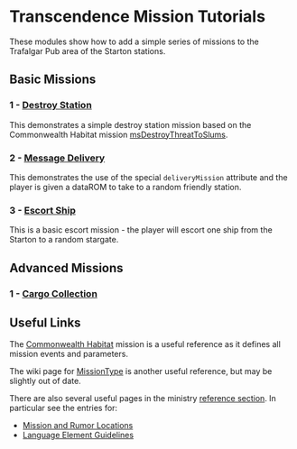 Transcendence Mission Tutorials
===============================

These modules show how to add a simple series of missions to the Trafalgar Pub
area of the Starton stations.

Basic Missions
--------------

### 1 - [Destroy Station](Mission01.md)
This demonstrates a simple destroy station mission based on the Commonwealth
Habitat mission [msDestroyThreatToSlums](https://github.com/kronosaur/TranscendenceDev/blob/master/Transcendence/TransCore/CommonwealthMission01.xml).

### 2 - [Message Delivery](Mission02.md)
This demonstrates the use of the special `deliveryMission` attribute and the
player is given a dataROM to take to a random friendly station.

### 3 - [Escort Ship](Mission03.md)
This is a basic escort mission - the player will escort one ship from the
Starton to a random stargate.

Advanced Missions
-----------------

### 1 - [Cargo Collection](Mission11.md)

Useful Links
------------

The [Commonwealth Habitat](https://github.com/kronosaur/TranscendenceDev/blob/master/Transcendence/TransCore/CommonwealthMission01.xml)
mission is a useful reference as it defines all mission events and parameters.

The wiki page for [MissionType](http://wiki.kronosaur.com/modding/xml/missiontype)
is another useful reference, but may be slightly out of date.

There are also several useful pages in the ministry [reference section](http://ministry.kronosaur.com/program.hexm?id=1&tag=49).
In particular see the entries for:
* [Mission and Rumor Locations](http://ministry.kronosaur.com/record.hexm?id=84320)
* [Language Element Guidelines](http://ministry.kronosaur.com/record.hexm?id=72242)
